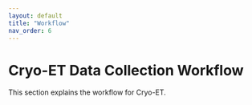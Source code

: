 ```yaml
---
layout: default
title: "Workflow"
nav_order: 6
---
```


# Cryo-ET Data Collection Workflow
This section explains the workflow for Cryo-ET.